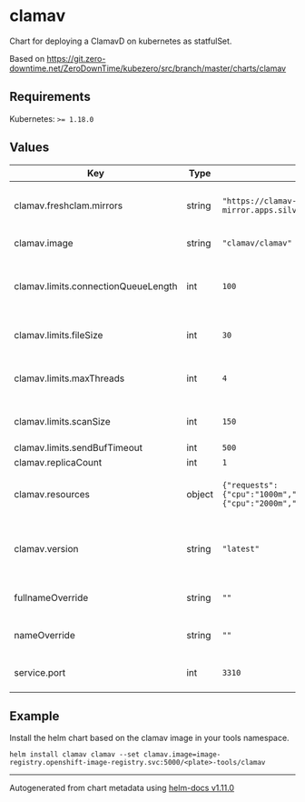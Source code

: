 # clamav

Chart for deploying a ClamavD on kubernetes as statfulSet.

Based on https://git.zero-downtime.net/ZeroDownTime/kubezero/src/branch/master/charts/clamav

## Requirements

Kubernetes: `>= 1.18.0`

## Values

| Key | Type | Default | Description |
|-----|------|---------|-------------|
| clamav.freshclam.mirrors | string | `"https://clamav-mirror.apps.silver.devops.gov.bc.ca"` | A list of clamav mirrors to be used by the clamav service |
| clamav.image | string | `"clamav/clamav"` | The clamav docker image |
| clamav.limits.connectionQueueLength | int | `100` | Maximum length the queue of pending connections may grow to |
| clamav.limits.fileSize | int | `30` | The largest file size scanable by clamav, in MB |
| clamav.limits.maxThreads | int | `4` | Maximum number of threads running at the same time. |
| clamav.limits.scanSize | int | `150` | The largest scan size permitted in clamav, in MB |
| clamav.limits.sendBufTimeout | int | `500` |  |
| clamav.replicaCount | int | `1` |  |
| clamav.resources | object | `{"requests":{"cpu":"1000m","memory":"1Gi"},"limits":{"cpu":"2000m","memory":"2Gi"}}` | The resource requests and limits for the clamav service |
| clamav.version | string | `"latest"` | The clamav docker image version - defaults to .Chart.appVersion |
| fullnameOverride | string | `""` | override the full name of the clamav chart |
| nameOverride | string | `""` | override the name of the clamav chart |
| service.port | int | `3310` | The port to be used by the clamav service |

## Example

Install the helm chart based on the clamav image in your tools namespace.

```
helm install clamav clamav --set clamav.image=image-registry.openshift-image-registry.svc:5000/<plate>-tools/clamav
```

----------------------------------------------
Autogenerated from chart metadata using [helm-docs v1.11.0](https://github.com/norwoodj/helm-docs/releases/v1.11.0)
